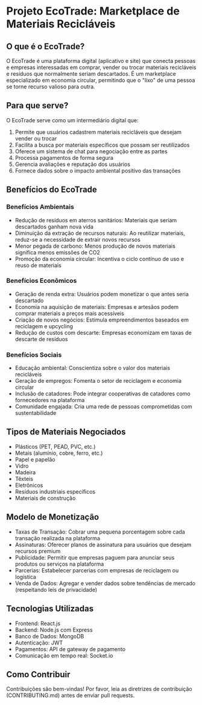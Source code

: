 # Projeto EcoTrade: Marketplace de Materiais Recicláveis

## O que é o EcoTrade?

O EcoTrade é uma plataforma digital (aplicativo e site) que conecta pessoas e empresas interessadas em comprar, vender ou trocar materiais recicláveis e resíduos que normalmente seriam descartados. É um marketplace especializado em economia circular, permitindo que o "lixo" de uma pessoa se torne recurso valioso para outra.

## Para que serve?

O EcoTrade serve como um intermediário digital que:

1. Permite que usuários cadastrem materiais recicláveis que desejam vender ou trocar
2. Facilita a busca por materiais específicos que possam ser reutilizados
3. Oferece um sistema de chat para negociação entre as partes
4. Processa pagamentos de forma segura
5. Gerencia avaliações e reputação dos usuários
6. Fornece dados sobre o impacto ambiental positivo das transações

## Benefícios do EcoTrade

### Benefícios Ambientais
- Redução de resíduos em aterros sanitários: Materiais que seriam descartados ganham nova vida
- Diminuição da extração de recursos naturais: Ao reutilizar materiais, reduz-se a necessidade de extrair novos recursos
- Menor pegada de carbono: Menos produção de novos materiais significa menos emissões de CO2
- Promoção da economia circular: Incentiva o ciclo contínuo de uso e reuso de materiais

### Benefícios Econômicos
- Geração de renda extra: Usuários podem monetizar o que antes seria descartado
- Economia na aquisição de materiais: Empresas e artesãos podem comprar materiais a preços mais acessíveis
- Criação de novos negócios: Estimula empreendimentos baseados em reciclagem e upcycling
- Redução de custos com descarte: Empresas economizam em taxas de descarte de resíduos

### Benefícios Sociais
- Educação ambiental: Conscientiza sobre o valor dos materiais recicláveis
- Geração de empregos: Fomenta o setor de reciclagem e economia circular
- Inclusão de catadores: Pode integrar cooperativas de catadores como fornecedores na plataforma
- Comunidade engajada: Cria uma rede de pessoas comprometidas com sustentabilidade

## Tipos de Materiais Negociados
- Plásticos (PET, PEAD, PVC, etc.)
- Metais (alumínio, cobre, ferro, etc.)
- Papel e papelão
- Vidro
- Madeira
- Têxteis
- Eletrônicos
- Resíduos industriais específicos
- Materiais de construção

## Modelo de Monetização
- Taxas de Transação: Cobrar uma pequena porcentagem sobre cada transação realizada na plataforma
- Assinaturas: Oferecer planos de assinatura para usuários que desejam recursos premium
- Publicidade: Permitir que empresas paguem para anunciar seus produtos ou serviços na plataforma
- Parcerias: Estabelecer parcerias com empresas de reciclagem ou logística
- Venda de Dados: Agregar e vender dados sobre tendências de mercado (respeitando leis de privacidade)

## Tecnologias Utilizadas
- Frontend: React.js
- Backend: Node.js com Express
- Banco de Dados: MongoDB
- Autenticação: JWT
- Pagamentos: API de gateway de pagamento
- Comunicação em tempo real: Socket.io

## Como Contribuir
Contribuições são bem-vindas! Por favor, leia as diretrizes de contribuição (CONTRIBUTING.md) antes de enviar pull requests.
